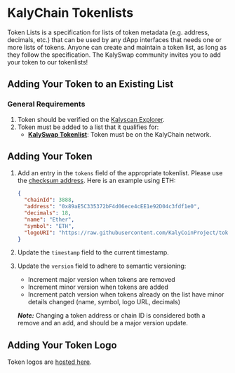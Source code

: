 # KalyChain Tokenlists

Token Lists is a specification for lists of token metadata (e.g. address, decimals, etc.) that can be used by any dApp
interfaces that needs one or more lists of tokens. Anyone can create and maintain a token list, as long as they follow
the specification. The KalySwap community invites you to add your token to our tokenlists!


## Adding Your Token to an Existing List


### General Requirements
1. Token should be verified on the [Kalyscan Explorer](https://kalyscan.io).
2. Token must be added to a list that it qualifies for:
    * **[KalySwap Tokenlist](./kalyswap.tokenlist.json)**: Token must be on the KalyChain network.


## Adding Your Token
1. Add an entry in the `tokens` field of the appropriate tokenlist. Please use the [checksum address](https://docs.ethers.io/v5/api/utils/address/#address). Here is an example using ETH:
    ```json
    {
      "chainId": 3888,
      "address": "0x89aE5C335372bF4d06ece4cEE1e92D04c3fdf1e0",
      "decimals": 18,
      "name": "Ether",
      "symbol": "ETH",
      "logoURI": "https://raw.githubusercontent.com/KalyCoinProject/tokens/main/assets/3888/0x89aE5C335372bF4d06ece4cEE1e92D04c3fdf1e0/logo_24.png"
    }
    ```
2. Update the `timestamp` field to the current timestamp.
3. Update the `version` field to adhere to semantic versioning:

    * Increment major version when tokens are removed
    * Increment minor version when tokens are added
    * Increment patch version when tokens already on the list have minor details changed (name, symbol, logo URL, decimals)

    ***Note:*** Changing a token address or chain ID is considered both a remove and an add, and should be a major version update.

## Adding Your Token Logo

Token logos are [hosted here](https://github.com/KalyCoinProject/tokens).
